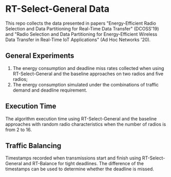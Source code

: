 # RT-Select-General Data

This repo collects the data presented in papers
"Energy-Efficient Radio Selection and Data Partitioning for Real-Time Data Transfer" (DCOSS'19) and
"Radio Selection and Data Partitioning for Energy-Efficient Wireless Data Transfer in Real-Time IoT Applications" (Ad Hoc Networks '20).

## General Experiments
1. The energy consumption and deadline miss rates collected when using RT-Select-General and the baseline approaches on two radios and five radios;
2. The energy consumption simulated under the combinations of traffic demand and deadline requirement.

## Execution Time
The algorithm execution time using RT-Select-General and the baseline approaches with random radio characteristics when the number of radios is from 2 to 16.

## Traffic Balancing
Timestamps recorded when transmissions start and finish using RT-Select-General and RT-Balance for tight deadlines.
The difference of the timestamps can be used to determine whether the deadline is missed.
